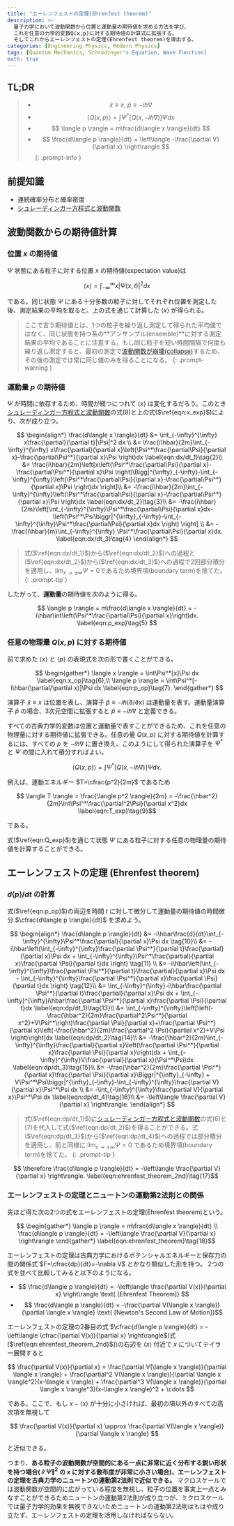```yaml
---
title: "エーレンフェストの定理(Ehrenfest theorem)"
description: >-
  量子力学において波動関数から位置と運動量の期待値を求める方法を学び、
  これを任意の力学的変数Q(x,p)に対する期待値の計算式に拡張する。
  そしてこれからエーレンフェストの定理(Ehrenfest theorem)を導出する。
categories: [Engineering Physics, Modern Physics]
tags: [Quantum Mechanics, Schrödinger's Equation, Wave Function]
math: true
---
```


## TL;DR
> - $$ \hat x \equiv x,\ \hat p \equiv -i\hbar\nabla$$
> - $$ \langle Q(x,p) \rangle = \int \Psi^*[Q(x, -i\hbar\nabla)]\Psi dx $$
> - $$ \langle p \rangle = m\frac{d\langle x \rangle}{dt} $$
> - $$ \frac{d\langle p \rangle}{dt} = \left\langle -\frac{\partial V}{\partial x} \right\rangle $$
{: .prompt-info }

## 前提知識
- 連続確率分布と確率密度
- [シュレーディンガー方程式と波動関数](/posts/schrodinger-equation-and-the-wave-function/)

## 波動関数からの期待値計算
### 位置 $x$ の期待値
$\Psi$ 状態にある粒子に対する位置 $x$ の期待値(expectation value)は

$$ \langle x \rangle = \int_{-\infty}^{\infty}x|\Psi(x,t)|^2 dx \label{eqn:x_exp}\tag{1}$$

である。同じ状態 $\Psi$ にある十分多数の粒子に対してそれぞれ位置を測定した後、測定結果の平均を取ると、上の式を通じて計算した $\langle x \rangle$ が得られる。

> ここで言う期待値とは、1つの粒子を繰り返し測定して得られた平均値ではなく、同じ状態を持つ系の**アンサンブル(ensemble)**に対する測定結果の平均であることに注意する。もし同じ粒子を短い時間間隔で何度も繰り返し測定すると、最初の測定で[波動関数が崩壊(collapse)](/posts/schrodinger-equation-and-the-wave-function/#測定と波動関数の崩壊)するため、その後の測定では常に同じ値のみを得ることになる。
{: .prompt-warning }

### 運動量 $p$ の期待値
$\Psi$ が時間に依存するため、時間が経つにつれて $\langle x \rangle$ は変化するだろう。このとき[シュレーディンガー方程式と波動関数](/posts/schrodinger-equation-and-the-wave-function/)の式(8)と上の式($\ref{eqn:x_exp}$)により、次が成り立つ。

$$ \begin{align*}
\frac{d\langle x \rangle}{dt} &= \int_{-\infty}^{\infty} x\frac{\partial}{\partial t}|\Psi|^2 dx \\
&= \frac{i\hbar}{2m}\int_{-\infty}^{\infty} x\frac{\partial}{\partial x}\left(\Psi^*\frac{\partial\Psi}{\partial x}-\frac{\partial\Psi^*}{\partial x}\Psi \right)dx \label{eqn:dx/dt_1}\tag{2}\\
&= \frac{i\hbar}{2m}\left[x\left(\Psi^*\frac{\partial\Psi}{\partial x}-\frac{\partial\Psi^*}{\partial x}\Psi \right)\Bigg|^{\infty}_{-\infty}-\int_{-\infty}^{\infty}\left(\Psi^*\frac{\partial\Psi}{\partial x}-\frac{\partial\Psi^*}{\partial x}\Psi \right)dx \right]\\
&= -\frac{i\hbar}{2m}\int_{-\infty}^{\infty}\left(\Psi^*\frac{\partial\Psi}{\partial x}-\frac{\partial\Psi^*}{\partial x}\Psi \right)dx \label{eqn:dx/dt_2}\tag{3}\\
&= -\frac{i\hbar}{2m}\left[\int_{-\infty}^{\infty}\Psi^*\frac{\partial\Psi}{\partial x}dx-\left(\Psi^*\Psi\biggr|^{\infty}_{-\infty}-\int_{-\infty}^{\infty}\Psi^*\frac{\partial\Psi}{\partial x}dx \right) \right] \\
&= -\frac{i\hbar}{m}\int_{-\infty}^{\infty} \Psi^*\frac{\partial\Psi}{\partial x}dx. \label{eqn:dx/dt_3}\tag{4}
\end{align*} $$

> 式($\ref{eqn:dx/dt_1}$)から($\ref{eqn:dx/dt_2}$)への過程と($\ref{eqn:dx/dt_2}$)から($\ref{eqn:dx/dt_3}$)への過程で2回部分積分を適用し、$\lim_{x\rightarrow\pm\infty}\Psi=0$であるため境界項(boundary term)を捨てた。
{: .prompt-tip }

したがって、**運動量**の期待値を次のように得る。

$$ \langle p \rangle = m\frac{d\langle x \rangle}{dt} = -i\hbar\int\left(\Psi^*\frac{\partial\Psi}{\partial x}\right)dx. \label{eqn:p_exp}\tag{5} $$

### 任意の物理量 $Q(x,p)$ に対する期待値
前で求めた $\langle x \rangle$ と $\langle p \rangle$ の表現式を次の形で書くことができる。

$$ \begin{gather*}
\langle x \rangle = \int\Psi^*[x]\Psi dx \label{eqn:x_op}\tag{6},\\
\langle p \rangle = \int\Psi^*[-i\hbar(\partial/\partial x)]\Psi dx \label{eqn:p_op}\tag{7}.
\end{gather*} $$

演算子 $\hat x \equiv x$ は位置を表し、演算子 $\hat p \equiv -i\hbar(\partial/\partial x)$ は運動量を表す。運動量演算子 $\hat p$ の場合、3次元空間に拡張すると $\hat p \equiv -i\hbar\nabla$ と定義できる。

すべての古典力学的変数は位置と運動量で表すことができるため、これを任意の物理量に対する期待値に拡張できる。任意の量 $Q(x,p)$ に対する期待値を計算するには、すべての $p$ を $-i\hbar\nabla$ に置き換え、このようにして得られた演算子を $\Psi^*$ と $\Psi$ の間に入れて積分すればよい。

$$ \langle Q(x,p) \rangle = \int \Psi^*[Q(x, -i\hbar\nabla)]\Psi dx. \label{eqn:Q_exp}\tag{8}$$

例えば、運動エネルギー $T=\cfrac{p^2}{2m}$ であるため

$$ \langle T \rangle = \frac{\langle p^2 \rangle}{2m} = -\frac{\hbar^2}{2m}\int\Psi^*\frac{\partial^2\Psi}{\partial x^2}dx \label{eqn:T_exp}\tag{9}$$

である。

式($\ref{eqn:Q_exp}$)を通じて状態 $\Psi$ にある粒子に対する任意の物理量の期待値を計算することができる。

## エーレンフェストの定理 (Ehrenfest theorem)
### $d\langle p \rangle/dt$ の計算
式($\ref{eqn:p_op}$)の両辺を時間 $t$ に対して微分して運動量の期待値の時間微分 $\cfrac{d\langle p \rangle}{dt}$ を求めよう。

$$ \begin{align*}
\frac{d\langle p \rangle}{dt} &= -i\hbar\frac{d}{dt}\int_{-\infty}^{\infty}\Psi^*\frac{\partial}{\partial x}\Psi dx \tag{10}\\
&= -i\hbar\left(\int_{-\infty}^{\infty}\frac{\partial \Psi^*}{\partial t}\frac{\partial}{\partial x}\Psi dx + \int_{-\infty}^{\infty}\Psi^*\frac{\partial}{\partial x}\frac{\partial \Psi}{\partial t}dx \right) \tag{11} \\
&= -i\hbar\left(\int_{-\infty}^{\infty}\frac{\partial \Psi^*}{\partial t}\frac{\partial}{\partial x}\Psi dx - \int_{-\infty}^{\infty}\frac{\partial \Psi^*}{\partial x}\frac{\partial \Psi}{\partial t}dx \right) \tag{12}\\
&= \int_{-\infty}^{\infty}-i\hbar\frac{\partial \Psi^*}{\partial t}\frac{\partial}{\partial x}\Psi dx + \int_{-\infty}^{\infty}i\hbar\frac{\partial \Psi^*}{\partial x}\frac{\partial \Psi}{\partial t}dx \label{eqn:dp/dt_1}\tag{13}\\
&= \int_{-\infty}^{\infty}\left[\left(-\frac{\hbar^2}{2m}\frac{\partial^2\Psi^*}{\partial x^2}+V\Psi^*\right)\frac{\partial \Psi}{\partial x}+\frac{\partial \Psi^*}{\partial x}\left(-\frac{\hbar^2}{2m}\frac{\partial^2 \Psi}{\partial x^2}+V\Psi \right)\right]dx \label{eqn:dp/dt_2}\tag{14}\\
&= -\frac{\hbar^2}{2m}\int_{-\infty}^{\infty}\frac{\partial}{\partial x}\left(\frac{\partial \Psi^*}{\partial x}\frac{\partial \Psi}{\partial x}\right)dx + \int_{-\infty}^{\infty}V\frac{\partial}{\partial x}(\Psi^*\Psi)dx \label{eqn:dp/dt_3}\tag{15}\\
&= -\frac{\hbar^2}{2m}\frac{\partial \Psi^*}{\partial x}\frac{\partial \Psi}{\partial x}\Biggr|^{\infty}_{-\infty} + V\Psi^*\Psi\biggr|^{\infty}_{-\infty}-\int_{-\infty}^{\infty}\frac{\partial V}{\partial x}\Psi^*\Psi dx \\
&= -\int_{-\infty}^{\infty}\frac{\partial V}{\partial x}\Psi^*\Psi dx \label{eqn:dp/dt_4}\tag{16}\\
&= -\left\langle \frac{\partial V}{\partial x} \right\rangle.
\end{align*} $$

> 式($\ref{eqn:dp/dt_1}$)に[シュレーディンガー方程式と波動関数](/posts/schrodinger-equation-and-the-wave-function/)の式(6)と(7)を代入して式($\ref{eqn:dp/dt_2}$)を得ることができる。式($\ref{eqn:dp/dt_3}$)から($\ref{eqn:dp/dt_4}$)への過程では部分積分を適用し、前と同様に $\lim_{x\rightarrow\pm\infty}\Psi=0$ であるため境界項(boundary term)を捨てた。
{: .prompt-tip }

$$ \therefore \frac{d\langle p \rangle}{dt} = -\left\langle \frac{\partial V}{\partial x} \right\rangle. \label{eqn:ehrenfest_theorem_2nd}\tag{17}$$

### エーレンフェストの定理とニュートンの運動第2法則との関係
先ほど得た次の2つの式をエーレンフェストの定理(Ehrenfest theorem)という。

$$ \begin{gather*}
\langle p \rangle = m\frac{d\langle x \rangle}{dt} \\
\frac{d\langle p \rangle}{dt} = -\left\langle \frac{\partial V}{\partial x} \right\rangle 
\end{gather*} \label{eqn:ehrenfest_theorem}\tag{18}$$

エーレンフェストの定理は古典力学におけるポテンシャルエネルギーと保存力の間の関係式 $F=\cfrac{dp}{dt}=-\nabla V$ とかなり類似した形を持つ。
2つの式を並べて比較してみると以下のようになる。

- $$ \frac{d\langle p \rangle}{dt} = -\left\langle \frac{\partial V(x)}{\partial x} \right\rangle \text{ [Ehrenfest Theorem]} $$
- $$ \frac{d\langle p \rangle}{dt} = -\frac{\partial V(\langle x \rangle)}{\partial \langle x \rangle} \text{ [Newton's Second Law of Motion]}$$

エーレンフェストの定理の2番目の式 $\cfrac{d\langle p \rangle}{dt} = -\left\langle \cfrac{\partial V(x)}{\partial x} \right\rangle$(式[$\ref{eqn:ehrenfest_theorem_2nd}$])の右辺を $\langle x \rangle$ 付近で $x$ についてテイラー展開すると

$$ \frac{\partial V(x)}{\partial x} = \frac{\partial V(\langle x \rangle)}{\partial \langle x \rangle} + \frac{\partial^2 V(\langle x \rangle)}{\partial \langle x \rangle^2}(x-\langle x \rangle) + \frac{\partial^3 V(\langle x \rangle)}{\partial \langle x \rangle^3}(x-\langle x \rangle)^2 + \cdots $$

である。ここで、もし $x-\langle x \rangle$ が十分に小さければ、最初の項以外のすべての高次項を無視して

$$ \frac{\partial V(x)}{\partial x} \approx \frac{\partial V(\langle x \rangle)}{\partial \langle x \rangle} $$

と近似できる。

つまり、**ある粒子の波動関数が空間的にある一点に非常に近く分布する鋭い形状を持つ場合($\|\Psi\|^2$ の $x$ に対する散布度が非常に小さい場合)、エーレンフェストの定理を古典力学のニュートンの運動第2法則で近似できる。** マクロスケールでは波動関数が空間的に広がっている程度を無視し、粒子の位置を事実上一点とみなすことができるためニュートンの運動第2法則が成り立つが、ミクロスケールでは量子力学的効果を無視できないためニュートンの運動第2法則はもはや成り立たず、エーレンフェストの定理を活用しなければならない。
